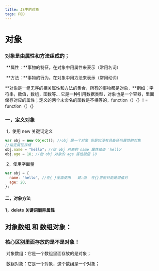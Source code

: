 ```yaml
---
title: JS中的对象
tags: FED
---
```


# 对象

### 对象是由属性和方法组成的；

​ **属性：**事物的特征，在对象中用属性来表示（常用名词）

​ **方法：**事物的行为，在对象中用方法来表示（常用动词）

​ **对象是一组无序的相关属性和方法的集合，所有的事物都是对象，**例如：字符串，数值，数组，函数等... 它是一种引用数据类型，对象也是一个容器，里面储存对应的属性；定义的两个未命名的函数是不相等的，function（）{} ！= function（）{}

### 一，定义对象

​ 1，使用 new 关键词定义

```js
var obj = new Object(); //obj 是一个对象 但是它没有具备任何属性的对象
//指定属性存储
obj.name = "hello"; //给 obj 对象的 name 属性赋值 'hello'
obj.age = 18; //给 obj 对象的 age 属性赋值 18
```

​ 2，使用字面量

```js
var obj = {
  name: "hello", //在{ }里面使用   建:值  在{}里面只能是键值对
  age: 20,
};
```

#### 二，对象方法

#### 1，delete 关键词删除属性

## 对象数组 和 数组对象：

### 核心区别里面存放的是不是对象！

​ 对象数组：它是一个数组里面存放的是对象；

​ 数组对象：它是一个对象，这个数组是一个对象；

